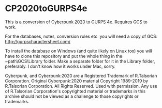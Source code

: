 # CP2020toGURPS4e
This is a conversion of Cyberpunk 2020 to GURPS 4e. Requires GCS to work.

For the databases, notes, conversion rules etc. you will need a copy of GCS:
http://gurpscharactersheet.com/

To install the database on Windows (and quite likely on Linux too) you will have to clone this repository and put the whole thing in the \~path\GCS\Library folder.
Make a separate folder for it in the Library folder, preferably.
I don't know how it works under Mac, sorry.

Cyberpunk, and Cyberpunk:2020 are a Registered Trademark of R.Talsorian Corporation. Original Cyberpunk:2020
material Copyright 1989-2019 by R.Talsorian Corporation. All Rights Reserved. Used with permission. Any use of
R.Talsorian Corporation's copyrighted material or trademarks in this archive should not be viewed as a challenge to those
copyrights or trademarks.

